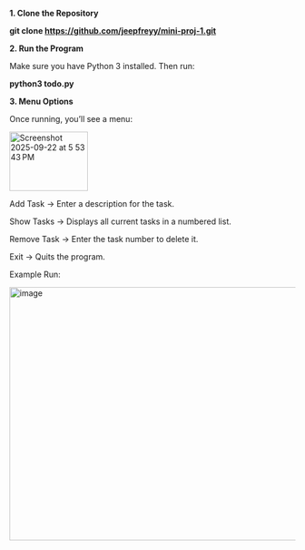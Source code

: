 **1. Clone the Repository**

**git clone https://github.com/jeepfreyy/mini-proj-1.git**

**2. Run the Program**

Make sure you have Python 3 installed. Then run:

**python3 todo.py**

**3. Menu Options**

Once running, you’ll see a menu:

<img width="138" height="104" alt="Screenshot 2025-09-22 at 5 53 43 PM" src="https://github.com/user-attachments/assets/2e869eeb-a57c-471f-b362-d07b87855b75" />

Add Task → Enter a description for the task.

Show Tasks → Displays all current tasks in a numbered list.

Remove Task → Enter the task number to delete it.

Exit → Quits the program.

Example Run:

<img width="752" height="445" alt="image" src="https://github.com/user-attachments/assets/6a7b3afb-3269-469c-85ea-77f894da25e1" />



